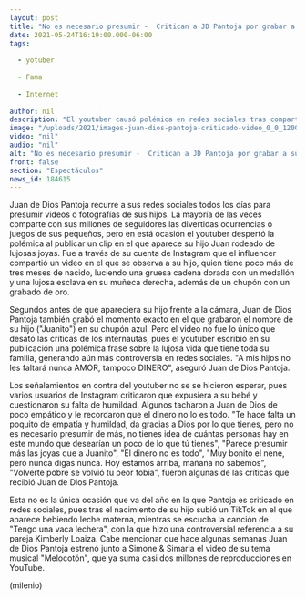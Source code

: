```yaml
---
layout: post
title: "No es necesario presumir -  Critican a JD Pantoja por grabar a su hijo rodeado de joyas"
date: 2021-05-24T16:19:00.000-06:00
tags:
  
  - yotuber
  
  - Fama
  
  - Internet
  
author: nil
description: "El youtuber causó polémica en redes sociales tras compartir un video de la lujosa vida que llevan sus hijos; usuarios lo critican por su falta de humildad. "
image: "/uploads/2021/images-juan-dios-pantoja-criticado-video_0_0_1200_747.jpg"
video: "nil"
audio: "nil"
alt: "No es necesario presumir -  Critican a JD Pantoja por grabar a su hijo rodeado de joyas"
front: false
section: "Espectáculos"
news_id: 184615
---
```


Juan de Dios Pantoja recurre a sus redes sociales todos los días para presumir videos o fotografías de sus hijos. La mayoría de las veces comparte con sus millones de seguidores las divertidas ocurrencias o juegos de sus pequeños, pero en está ocasión el youtuber despertó la polémica al publicar un clip en el que aparece su hijo Juan rodeado de lujosas joyas.  Fue a través de su cuenta de Instagram que el influencer compartió un video en el que se observa a su hijo, quien tiene poco más de tres meses de nacido, luciendo una gruesa cadena dorada con un medallón y una lujosa esclava en su muñeca derecha, además de un chupón con un grabado de oro.  

Segundos antes de que apareciera su hijo frente a la cámara, Juan de Dios Pantoja también grabó el momento exacto en el que grabaron el nombre de su hijo ("Juanito") en su chupón azul.  Pero el video no fue lo único que desató las críticas de los internautas, pues el youtuber escribió en su publicación una polémica frase sobre la lujosa vida que tiene toda su familia, generando aún más controversia en redes sociales. "A mis hijos no les faltará nunca AMOR, tampoco DINERO", aseguró Juan de Dios Pantoja.

 Los señalamientos en contra del youtuber no se se hicieron esperar, pues varios usuarios de Instagram criticaron que expusiera a su bebé y cuestionaron su falta de humildad. Algunos tacharon a Juan de Dios de poco empático y le recordaron que el dinero no lo es todo.  "Te hace falta un poquito de empatía y humildad, da gracias a Dios por lo que tienes, pero no es necesario presumir de más, no tienes idea de cuántas personas hay en este mundo que desearían un poco de lo que tú tienes", "Parece presumir más las joyas que a Juanito", "El dinero no es todo", "Muy bonito el nene, pero nunca digas nunca. Hoy estamos arriba, mañana no sabemos", "Volverte pobre se volvió tu peor fobia", fueron algunas de las críticas que recibió Juan de Dios Pantoja.  

Esta no es la única ocasión que va del año en la que Pantoja es criticado en redes sociales, pues tras el nacimiento de su hijo subió un TikTok en el que aparece bebiendo leche materna, mientras se escucha la canción de "Tengo una vaca lechera", con la que hizo una controversial referencia a su pareja Kimberly Loaiza. Cabe mencionar que hace algunas semanas Juan de Dios Pantoja estrenó junto a Simone & Simaria el video de su tema musical "Melocotón", que ya suma casi dos millones de reproducciones en YouTube.  

(milenio)